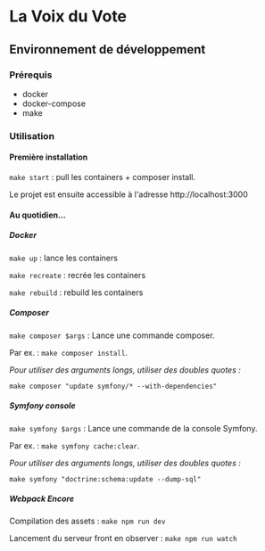 # La Voix du Vote

## Environnement de développement 

### Prérequis

- docker
- docker-compose
- make

### Utilisation

#### Première installation

`make start` : pull les containers + composer install.

Le projet est ensuite accessible à l'adresse http://localhost:3000

#### Au quotidien...

##### Docker

`make up` : lance les containers

`make recreate` : recrée les containers

`make rebuild` : rebuild les containers

##### Composer

`make composer $args` : Lance une commande composer. 

Par ex. : `make composer install`. 

*Pour utiliser des arguments longs, utiliser des doubles quotes :*

`make composer "update symfony/* --with-dependencies"`

##### Symfony console

`make symfony $args` : Lance une commande de la console Symfony.

Par ex. : `make symfony cache:clear`.

*Pour utiliser des arguments longs, utiliser des doubles quotes :*

`make symfony "doctrine:schema:update --dump-sql"`

##### Webpack Encore

Compilation des assets : `make npm run dev`

Lancement du serveur front en observer : `make npm run watch`